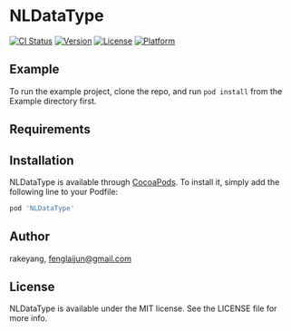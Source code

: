 # NLDataType

[![CI Status](https://img.shields.io/travis/rakeyang/NLDataType.svg?style=flat)](https://travis-ci.org/rakeyang/NLDataType)
[![Version](https://img.shields.io/cocoapods/v/NLDataType.svg?style=flat)](https://cocoapods.org/pods/NLDataType)
[![License](https://img.shields.io/cocoapods/l/NLDataType.svg?style=flat)](https://cocoapods.org/pods/NLDataType)
[![Platform](https://img.shields.io/cocoapods/p/NLDataType.svg?style=flat)](https://cocoapods.org/pods/NLDataType)

## Example

To run the example project, clone the repo, and run `pod install` from the Example directory first.

## Requirements

## Installation

NLDataType is available through [CocoaPods](https://cocoapods.org). To install
it, simply add the following line to your Podfile:

```ruby
pod 'NLDataType'
```

## Author

rakeyang, fenglaijun@gmail.com

## License

NLDataType is available under the MIT license. See the LICENSE file for more info.
